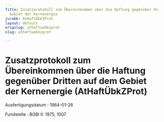 ```yaml
---
Title: Zusatzprotokoll zum Übereinkommen über die Haftung gegenüber Dritten auf dem
  Gebiet der Kernenergie
jurabk: AtHaftÜbkZProt
layout: default
origslug: athaftuebkzprot
slug: athaftuebkzprot

---
```


# Zusatzprotokoll zum Übereinkommen über die Haftung gegenüber Dritten auf dem Gebiet der Kernenergie (AtHaftÜbkZProt)

Ausfertigungsdatum
:   1964-01-28

Fundstelle
:   BGBl II: 1975, 1007

